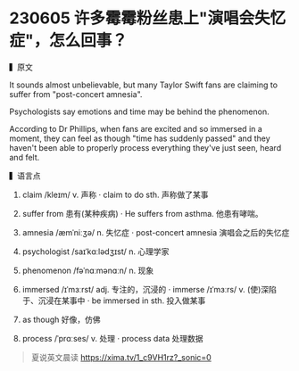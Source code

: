 # 230605  许多霉霉粉丝患上"演唱会失忆症"，怎么回事？

▍原文

It sounds almost unbelievable, but many Taylor Swift fans are claiming to suffer from "post-concert amnesia".

Psychologists say emotions and time may be behind the phenomenon. 

According to Dr Phillips, when fans are excited and so immersed in a moment, they can feel as though "time has suddenly passed" and they haven't been able to properly process everything they've just seen, heard and felt.

▍语言点 

1. claim /kleɪm/ v. 声称
· claim to do sth. 声称做了某事
2. suffer from 患有(某种疾病)
· He suffers from asthma. 
他患有哮喘。
3. amnesia /æmˈniːʒə/ n. 失忆症
· post-concert amnesia 演唱会之后的失忆症
4. psychologist /saɪˈkɑːlədʒɪst/ n. 心理学家
5. phenomenon /fəˈnɑːmənɑːn/ n. 现象

6. immersed /ɪˈmɜːrst/ adj. 专注的，沉浸的
· immerse /ɪˈmɜːrs/ v. (使)深陷于、沉浸在某事中
· be immersed in sth. 投入做某事
7. as though 好像，仿佛
8. process /ˈprɑːses/ v. 处理
· process data 处理数据

> 夏说英文晨读 https://xima.tv/1_c9VH1rz?_sonic=0

